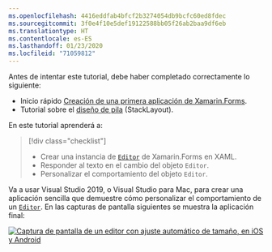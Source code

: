 ```yaml
---
ms.openlocfilehash: 4416eddfab4bfcf2b3274054db9bcfc60ed8fdec
ms.sourcegitcommit: 3f0e4f10e5def19122588bb05f26ab2baa9df6eb
ms.translationtype: HT
ms.contentlocale: es-ES
ms.lasthandoff: 01/23/2020
ms.locfileid: "71059812"
---
```

Antes de intentar este tutorial, debe haber completado correctamente lo siguiente:

- Inicio rápido [Creación de una primera aplicación de Xamarin.Forms](~/get-started/first-app/index.md).
- Tutorial sobre el [diseño de pila](~/get-started/tutorials/stacklayout/index.yml) (StackLayout).

En este tutorial aprenderá a:

> [!div class="checklist"]
>
> - Crear una instancia de [`Editor`](xref:Xamarin.Forms.Editor) de Xamarin.Forms en XAML.
> - Responder al texto en el cambio del objeto `Editor`.
> - Personalizar el comportamiento del objeto `Editor`.

Va a usar Visual Studio 2019, o Visual Studio para Mac, para crear una aplicación sencilla que demuestre cómo personalizar el comportamiento de un [`Editor`](xref:Xamarin.Forms.Editor). En las capturas de pantalla siguientes se muestra la aplicación final:

[![Captura de pantalla de un editor con ajuste automático de tamaño, en iOS y Android](../images/customize-behavior.png "Editor con ajuste automático de tamaño")](../images/customize-behavior-large.png#lightbox "Editor con ajuste automático de tamaño")
